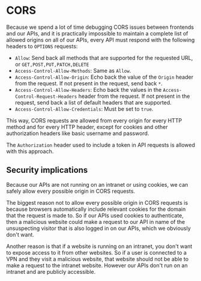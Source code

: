 # CORS

Because we spend a lot of time debugging CORS issues between frontends and our APIs, and it is practically impossible to maintain a complete list of allowed origins on all of our APIs, every API must respond with the following headers to `OPTIONS` requests:

*   `Allow`: Send back all methods that are supported for the requested URL, or `GET,POST,PUT,PATCH,DELETE`
*   `Access-Control-Allow-Methods`: Same as `Allow`.
*   `Access-Control-Allow-Origin`: Echo back the value of the `Origin` header from the request. If not present in the request, send back `*`.
*   `Access-Control-Allow-Headers`: Echo back the values in  the `Access-Control-Request-Headers` header from the request. If not present in the request, send back a list of default headers that are supported.
*   `Access-Control-Allow-Credentials`: Must be set to `true`.

This way, CORS requests are allowed from every origin for every HTTP method and for every HTTP header, except for cookies and other authorization headers like basic username and password.

The `Authorization` header used to include a token in API requests is allowed with this approach.

## Security implications

Because our APIs are not running on an intranet or using cookies, we can safely allow every possible origin in CORS requests.

The biggest reason not to allow every possible origin in CORS requests is because browsers automatically include relevant cookies for the domain that the request is made to. So if our APIs used cookies to authenticate, then a malicious website could make a request to our API in name of the unsuspecting visitor that is also logged in on our APIs, which we obviously don't want.

Another reason is that if a website is running on an intranet, you don't want to expose access to it from other websites. So if a user is connected to a VPN and they visit a malicious website, that website should not be able to make a request to the intranet website. However our APIs don't run on an intranet and are publicly accessible.
